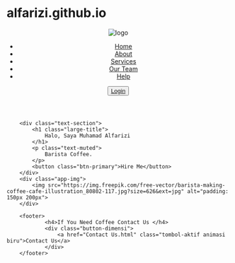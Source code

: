 # alfarizi.github.io
<html lang="en" dir="ltr">
<head>
    <meta charset="UTF-8">
    <meta name="viewport" content="width=device-width, initial-scale=1">
    <title>Website Saya</title>
    <link rel="stylesheet" href="web1.css">
</head>
<body>
    <header>
        <div class="container">
            <nav>
                <div class="nav-brand">
                    <img class="logo" src="https://cdn2.bigcommerce.com/server1500/ac84d/products/589/images/1265/SPO-QKS-008d__46738.1315623789.1280.1280.jpg?c=2" alt="logo">
                </div>
                <div class="nav-items">
                    <ul class="nav-links">
                        <li><a href="#" class="nav-link active">Home</a></li>
                        <li><a href="#" class="nav-link">About</a></li>
                        <li><a href="#" class="nav-link">Services</a></li>
                        <li><a href="#" class="nav-link">Our Team</a></li>
                        <li><a href="#" class="nav-link">Help</a></li>
                    </ul>
                    <button class="btn-secondary">
                        <a href="Login.html" class="login">Login</a>
                    </button>
                </div>
            </nav>
        </div>
    </header>

        <div class="text-section">
            <h1 class="large-title">
                Halo, Saya Muhamad Alfarizi
            </h1>
            <p class="text-muted">
                Barista Coffee.
            </p>
            <button class="btn-primary">Hire Me</button>
        </div>
        <div class="app-img">
            <img src="https://img.freepik.com/free-vector/barista-making-coffee-cafe-illustration_80802-117.jpg?size=626&ext=jpg" alt="padding: 150px 200px">
        </div>

        <footer>
                <h4>If You Need Coffee Contact Us </h4>
                <div class="button-dimensi">
                    <a href="Contact Us.html" class="tombol-aktif animasi biru">Contact Us</a>
                </div>
        </footer>
</body>
</html>
